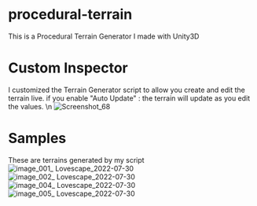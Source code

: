 # procedural-terrain
This is a Procedural Terrain Generator I made with Unity3D

# Custom Inspector
I customized the Terrain Generator script to allow you create and edit the terrain live.
if you enable "Auto Update" : the terrain will update as you edit the values. \n
![Screenshot_68](https://user-images.githubusercontent.com/59628448/182008706-e48416f1-446f-4fe0-b472-8eae2ee216ca.png)

# Samples
These are terrains generated by my script
![image_001_ Lovescape_2022-07-30](https://user-images.githubusercontent.com/59628448/182008968-833625d3-82ec-4a1f-afec-e08d8500b4e1.jpg)
![image_002_ Lovescape_2022-07-30](https://user-images.githubusercontent.com/59628448/182009317-131ca1c8-1cdb-43d1-a78a-126d217f8bb6.jpg)
![image_004_ Lovescape_2022-07-30](https://user-images.githubusercontent.com/59628448/182009318-622488ea-b86d-4d24-bed2-83c3f0c9a371.jpg)
![image_005_ Lovescape_2022-07-30](https://user-images.githubusercontent.com/59628448/182009319-76af4ccd-7cc3-48c3-8087-f030bc90df73.jpg)
